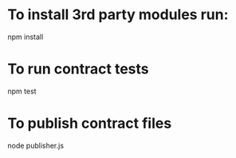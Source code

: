 # To install 3rd party modules run:

npm install

# To run contract tests

npm test

# To publish contract files

node publisher.js
